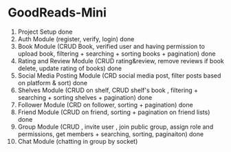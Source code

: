 # GoodReads-Mini

1. Project Setup done
2. Auth Module (register, verify, login) done
3. Book Module (CRUD Book, verified user and having permission to upload book, filtering + searching + sorting books + pagination) done
4. Rating and Review Module (CRUD rating&review, remove reviews if book delete, update rating of books) done
5. Social Media Posting Module (CRD social media post, filter posts based on platform & sort) done
6. Shelves Module (CRUD on shelf, CRUD shelf's book , filtering + searching + sorting shelves + pagination) done
7. Follower Module (CRD on follower, sorting + pagination) done
8. Friend Module (CRUD on friend, sorting + pagination on friend lists) done
9. Group Module (CRUD , invite user , join public group, assign role and permissions, get members + searching, sorting, paginaiton) done
10. Chat Module (chatting in group by socket)

